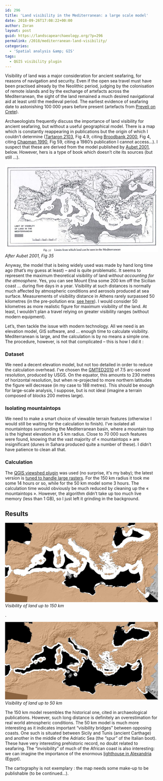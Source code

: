 ```yaml
---
id: 296
title: 'Land visibility in the Mediterranean: a large scale model'
date: 2018-09-26T17:08:22+00:00
author: Zoran
layout: post
guid: https://landscapearchaeology.org/?p=296
permalink: /2018/mediterranean-land-visibility/
categories:
  - 'Spatial analysis &amp; GIS'
tags:
  - QGIS visibility plugin
---
```

Visibility of land was a major consideration for ancient seafaring, for reasons of navigation and security. Even if the open sea travel must have been practised already by the Neolithic period, judging by the colonisation of remote islands and by the exchange of artefacts across the Mediterranean, the sight of the land remained a much desired navigational aid at least until the medieval period. The earliest evidence of seafaring date to astonishing 100 000 years before present (artefacts from <a href="https://www.peabody.harvard.edu/files/17_Ruunels_et.al_start.pdf">Preveli on Crete</a>).

Archaeologists frequently discuss the importance of land visibility for ancient seafaring, but without a useful geographical model. There is a map which is constantly reappearing in publications but the origin of which I couldn’t determine (<a href="https://books.google.fr/books?id=sZbqAAAAQBAJ">Tartaron 2103</a>, Fig 4.9, citing <a href="https://books.google.fr/books?id=qbYiW13TJ6UC">Broodbank 2000</a>, Fig 4, citing <a href="https://books.google.fr/books?id=yD49AAAAIAAJ">Chapman 1990</a>, Fig 59, citing a 1980’s publication I cannot access…). I suspect that these are derived from the model published by <a href="https://books.google.fr/books?id=B7SLWT2vpNcC">Aubet 2001</a>, below. However, hers is a type of book which doesn’t cite its sources (but still …).

![](/wp/wp-content/uploads/2018/09/Aubet-Phoenicians-Land-visibility.jpg)
*After Aubet 2001, Fig 35*

Anyway, the model that is being widely used was made by hand long time ago (that’s my guess at least) – and is quite problematic. It seems to represent the maximum theoretical visibility of land <em>without accounting for the atmosphere</em>. Yes, you can see Mount Etna some 200 km off the Sicilian coast … during five days in a year. Visibility at such distances is normally much affected by atmospheric conditions and aerosols produced at sea surface. Measurements of visibility distance in Athens rarely surpassed 50 kilometres (in the pre-pollution era: <a href="https://core.ac.uk/download/pdf/145661125.pdf">see here</a>). I would consider 50 kilometres as more realistic figure for maximum visibility of the land. At least, I wouldn’t plan a travel relying on greater visibility ranges (without modern equipment).

Let’s, then tackle the issue with modern technology. All we need is an elevation model, GIS software, and … enough time to calculate visibility. Mediterranean is large, and the calculation is by no means a simple one. The procedure, however, is not that complicated – this is how I did it :

<h3>Dataset</h3>

We need a decent elevation model, but not too detailed in order to reduce the calculation overhead. I’ve chosen the <a href="https://www.usgs.gov/land-resources/eros/coastal-changes-and-impacts/gmted2010">GMTED2010</a> of 7.5 arc-second resolution, produced by USGS. On the equator, this amounts to 230 metres of horizontal resolution, but when re-projected to more northern latitudes the figure will decrease (in my case to 188 metres). This should be enough for large-scale analysis, I suppose, but is not ideal (imagine a terrain composed of blocks 200 metres large).

<h3>Isolating mountaintops</h3>

We need to make a smart choice of viewable terrain features (otherwise I would still be waiting for the calculation to finish). I’ve isolated all mountaintops surrounding the Mediterranean basin, where a mountain top is the highest elevation in a 5 km radius. Close to 70 000 such features were found, knowing that the vast majority of « mountaintops » are insignificant (dunes in Sahara produced quite a number of these). I didn’t have patience to clean all that.

<h3>Calculation</h3>

The <a href="http://www.zoran-cuckovic.from.hr/QGIS-visibility-analysis/">QGIS viewshed plugin</a> was used (no surprise, it's my baby); the latest version is <a href="/2018/visibility-analysis-0-6-4/">tuned to handle large rasters</a>. For the 150 km radius it took me some 14 hours or so, while for the 50 km model some 3 hours. The calculation time would obviously be much reduced by cleaning up the « mountaintops ». However, the algorithm didn’t take up too much live memory (less than 1 GB), so I just left it grinding in the background.

<h2>Results</h2>

[![](/wp/wp-content/uploads/2018/09/Model-150-km.jpg)](/wp/wp-content/uploads/2018/09/Model-150-km.jpg)
*Visibility of land up to 150 km*

.

[![](/wp/wp-content/uploads/2018/09/Model-50-km.jpg)](/wp/wp-content/uploads/2018/09/Model-50-km.jpg)
*Visibility of land up to 50 km*


The 150 km model resembles the historical one, cited in archaeological publications. However, such long distance is definitely an overestimation for real world atmospheric conditions. The 50 km model is much more interesting as it indicates important “visibility bridges” between opposing coasts. One such is situated between Sicily and Tunis (ancient Carthage) and another in the middle of the Adriatic Sea (the “spur” of the Italian boot). These have very interesting prehistoric record, no doubt related to seafaring.  The “invisibility” of much of the African coast is also interesting: we can imagine the importance of the enormous <a href="https://www.ancient.eu/Lighthouse_of_Alexandria/">lighthouse in Alexandria</a> (Egypt).

The cartography is not exemplary : the map needs some make-up to be publishable (to be continued...).